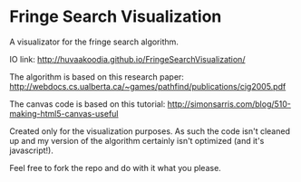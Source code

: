 Fringe Search Visualization
=========================

A visualizator for the fringe search algorithm.

IO link:
http://huvaakoodia.github.io/FringeSearchVisualization/

The algorithm is based on this research paper:
http://webdocs.cs.ualberta.ca/~games/pathfind/publications/cig2005.pdf

The canvas code is based on this tutorial:
http://simonsarris.com/blog/510-making-html5-canvas-useful


Created only for the visualization purposes.
As such the code isn't cleaned up and my version of the algorithm certainly isn't optimized (and it's javascript!).

Feel free to fork the repo and do with it what you please.
